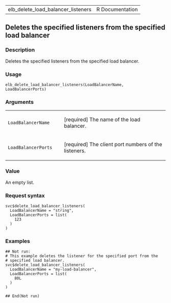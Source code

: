 <table style="width: 100%;">
<tbody>
<tr class="odd">
<td>elb_delete_load_balancer_listeners</td>
<td style="text-align: right;">R Documentation</td>
</tr>
</tbody>
</table>

## Deletes the specified listeners from the specified load balancer

### Description

Deletes the specified listeners from the specified load balancer.

### Usage

    elb_delete_load_balancer_listeners(LoadBalancerName, LoadBalancerPorts)

### Arguments

<table>
<colgroup>
<col style="width: 35%" />
<col style="width: 65%" />
</colgroup>
<tbody>
<tr class="odd">
<td><code
id="elb_delete_load_balancer_listeners_:_LoadBalancerName">LoadBalancerName</code></td>
<td><p>[required] The name of the load balancer.</p></td>
</tr>
<tr class="even">
<td><code
id="elb_delete_load_balancer_listeners_:_LoadBalancerPorts">LoadBalancerPorts</code></td>
<td><p>[required] The client port numbers of the listeners.</p></td>
</tr>
</tbody>
</table>

### Value

An empty list.

### Request syntax

    svc$delete_load_balancer_listeners(
      LoadBalancerName = "string",
      LoadBalancerPorts = list(
        123
      )
    )

### Examples

    ## Not run: 
    # This example deletes the listener for the specified port from the
    # specified load balancer.
    svc$delete_load_balancer_listeners(
      LoadBalancerName = "my-load-balancer",
      LoadBalancerPorts = list(
        80L
      )
    )

    ## End(Not run)
